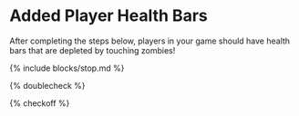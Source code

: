 # Added Player Health Bars

After completing the steps below, players in your game should have health bars that are depleted by touching zombies!

{% include blocks/stop.md %}

{% doublecheck %}

{% checkoff %}
